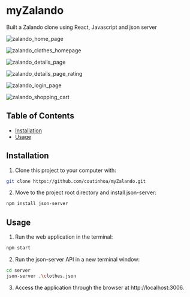 # myZalando

Built a Zalando clone using React, Javascript and json server

![zalando_home_page](https://user-images.githubusercontent.com/104270514/188320172-c281c498-a306-4f1a-8d90-db91a4701576.jpg)

![zalando_clothes_homepage](https://user-images.githubusercontent.com/104270514/189997218-0d00e6d3-4972-4dfc-9c28-4fd6d6f664e4.jpg)

![zalando_details_page](https://user-images.githubusercontent.com/104270514/188320571-0fd32583-7b43-4970-9ff4-810d2e0d9f01.jpg)

![zalando_details_page_rating](https://user-images.githubusercontent.com/104270514/188320574-32cabc62-d062-4437-b59f-87678509b83a.jpg)

![zalando_login_page](https://user-images.githubusercontent.com/104270514/188320175-3672021c-f62c-4cf2-949e-2b8d78b6a8c7.jpg)

![zalando_shopping_cart](https://user-images.githubusercontent.com/104270514/188320176-308ccbd8-f057-4911-9d32-8490ab1a05eb.jpg)


## Table of Contents

- [Installation](#installation)
- [Usage](#usage)

## Installation

1. Clone this project to your computer with:

```sh
git clone https://github.com/coutinhoa/myZalando.git
```

2. Move to the project root directory and install json-server:

```sh
npm install json-server
```

## Usage

1. Run the web application in the terminal:

```sh
npm start
```

2. Run the json-server API in a new terminal window:

```sh
cd server
json-server .\clothes.json
```

3. Access the application through the browser at http://localhost:3006.


